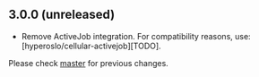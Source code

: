 ## 3.0.0 (unreleased)

* Remove ActiveJob integration. For compatibility reasons, use: [hyperoslo/cellular-activejob][TODO].

Please check [master](https://github.com/hyperoslo/cellular/blob/master/CHANGELOG.md) for previous changes.
